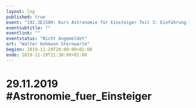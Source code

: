 ```yaml
---
layout: log
published: true
event: "192.3E150H: Kurs Astronomie für Einsteiger Teil 3: Einführung in die Astrofotografie"
eventsubtitle: ""
eventlink: ""
eventstatus: "Nicht Angemeldet"
ort: "Walter Hohmann Sternwarte"
beginn: 2019-11-29T20:00:00+02:00
ende: 2019-11-29T21:30:00+02:00
---
```


# 29.11.2019 #Astronomie_fuer_Einsteiger
